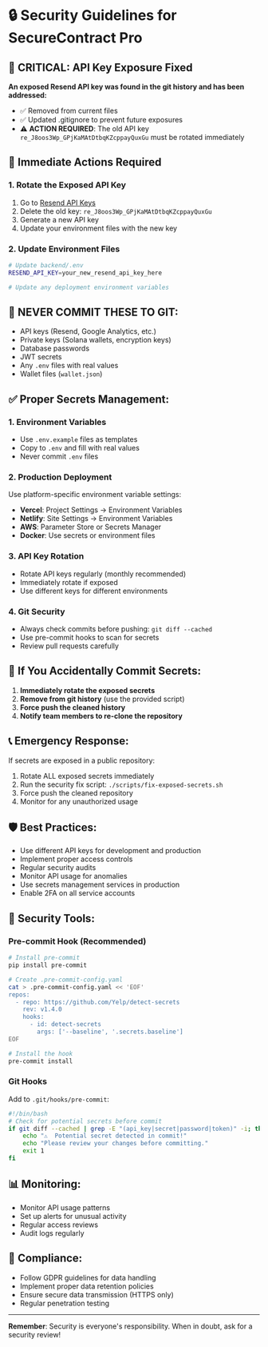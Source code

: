# 🔒 Security Guidelines for SecureContract Pro

## 🚨 CRITICAL: API Key Exposure Fixed

**An exposed Resend API key was found in the git history and has been addressed:**
- ✅ Removed from current files
- ✅ Updated .gitignore to prevent future exposures
- ⚠️ **ACTION REQUIRED**: The old API key `re_J8oos3Wp_GPjKaMAtDtbqKZcppayQuxGu` must be rotated immediately

## 🔄 Immediate Actions Required

### 1. Rotate the Exposed API Key
1. Go to [Resend API Keys](https://resend.com/api-keys)
2. Delete the old key: `re_J8oos3Wp_GPjKaMAtDtbqKZcppayQuxGu`
3. Generate a new API key
4. Update your environment files with the new key

### 2. Update Environment Files
```bash
# Update backend/.env
RESEND_API_KEY=your_new_resend_api_key_here

# Update any deployment environment variables
```

## 🚨 NEVER COMMIT THESE TO GIT:
- API keys (Resend, Google Analytics, etc.)
- Private keys (Solana wallets, encryption keys)
- Database passwords
- JWT secrets
- Any `.env` files with real values
- Wallet files (`wallet.json`)

## ✅ Proper Secrets Management:

### 1. Environment Variables
- Use `.env.example` files as templates
- Copy to `.env` and fill with real values
- Never commit `.env` files

### 2. Production Deployment
Use platform-specific environment variable settings:
- **Vercel**: Project Settings → Environment Variables
- **Netlify**: Site Settings → Environment Variables
- **AWS**: Parameter Store or Secrets Manager
- **Docker**: Use secrets or environment files

### 3. API Key Rotation
- Rotate API keys regularly (monthly recommended)
- Immediately rotate if exposed
- Use different keys for different environments

### 4. Git Security
- Always check commits before pushing: `git diff --cached`
- Use pre-commit hooks to scan for secrets
- Review pull requests carefully

## 🔄 If You Accidentally Commit Secrets:

1. **Immediately rotate the exposed secrets**
2. **Remove from git history** (use the provided script)
3. **Force push the cleaned history**
4. **Notify team members to re-clone the repository**

## 📞 Emergency Response:
If secrets are exposed in a public repository:
1. Rotate ALL exposed secrets immediately
2. Run the security fix script: `./scripts/fix-exposed-secrets.sh`
3. Force push the cleaned repository
4. Monitor for any unauthorized usage

## 🛡️ Best Practices:
- Use different API keys for development and production
- Implement proper access controls
- Regular security audits
- Monitor API usage for anomalies
- Use secrets management services in production
- Enable 2FA on all service accounts

## 🔧 Security Tools:

### Pre-commit Hook (Recommended)
```bash
# Install pre-commit
pip install pre-commit

# Create .pre-commit-config.yaml
cat > .pre-commit-config.yaml << 'EOF'
repos:
  - repo: https://github.com/Yelp/detect-secrets
    rev: v1.4.0
    hooks:
      - id: detect-secrets
        args: ['--baseline', '.secrets.baseline']
EOF

# Install the hook
pre-commit install
```

### Git Hooks
Add to `.git/hooks/pre-commit`:
```bash
#!/bin/bash
# Check for potential secrets before commit
if git diff --cached | grep -E "(api_key|secret|password|token)" -i; then
    echo "⚠️  Potential secret detected in commit!"
    echo "Please review your changes before committing."
    exit 1
fi
```

## 📊 Monitoring:
- Monitor API usage patterns
- Set up alerts for unusual activity
- Regular access reviews
- Audit logs regularly

## 🎯 Compliance:
- Follow GDPR guidelines for data handling
- Implement proper data retention policies
- Ensure secure data transmission (HTTPS only)
- Regular penetration testing

---

**Remember**: Security is everyone's responsibility. When in doubt, ask for a security review!
